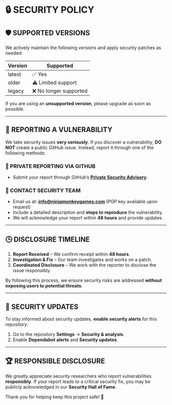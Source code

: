 # 🔒 SECURITY POLICY

## 🛡️ SUPPORTED VERSIONS

We actively maintain the following versions and apply security patches as needed:

| Version | Supported                   |
|---------|-----------------------------|
| latest  | ✅ Yes                      |
| older   | ⚠️ Limited support          |
| legacy  | ❌ No longer supported      |

If you are using an **unsupported version**, please upgrade as soon as possible.

---

## 🚨 REPORTING A VULNERABILITY

We take security issues **very seriously**. If you discover a vulnerability, **DO NOT** create a public GitHub issue.
Instead, report it through one of the following methods:

### **🔐 PRIVATE REPORTING VIA GITHUB**

  - Submit your report through GitHub’s **[Private Security Advisory](../../security/advisories/new)**.

### **📧 CONTACT SECURITY TEAM**

  - Email us at: **<info@ninjamonkeygames.com>** (PGP key available upon request)
  - Include a detailed description and **steps to reproduce** the vulnerability.
  - We will acknowledge your report within **48 hours** and provide updates.

---

## 🕒 DISCLOSURE TIMELINE

1. **Report Received** – We confirm receipt within **48 hours**.
2. **Investigation & Fix** – Our team investigates and works on a patch.
3. **Coordinated Disclosure** – We work with the reporter to disclose the issue responsibly.

By following this process, we ensure security risks are addressed **without exposing users to potential threats**.

---

## 🔄 SECURITY UPDATES

To stay informed about security updates, **enable security alerts** for this repository:

1. Go to the repository **Settings** → **Security & analysis**.
2. Enable **Dependabot alerts** and **Security updates**.

---

## 🏆 RESPONSIBLE DISCLOSURE

We greatly appreciate security researchers who report vulnerabilities **responsibly**. If your report leads to a
critical security fix, you may be publicly acknowledged in our **Security Hall of Fame**.

Thank you for helping keep this project safe! 🙌

